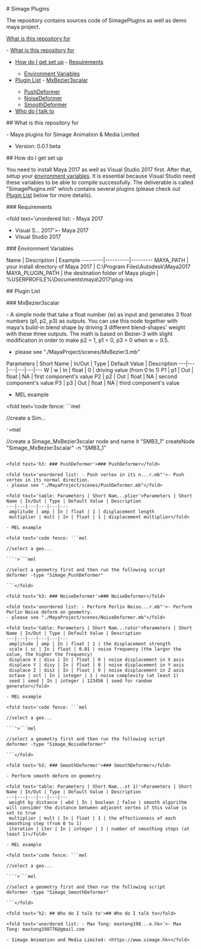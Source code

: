 <fold text='h1: # Simage Plugins'># Simage Plugins</fold>

The repository contains sources code of SimagePlugins as well as demo maya project.

<!-- TOC depthFrom:2 -->

[What is this repository for](#what-is-this-repository-for)

<fold text='unordered list: - [What is this reposi...k-to)'>- [What is this repository for](#what-is-this-repository-for)
- [How do I get set up](#how-do-i-get-set-up)
  <fold text='unordered list:   - [Requirements](#re...bles)'>  - [Requirements](#requirements)
    - [Environment Variables](#environment-variables)</fold>
- [Plugin List](#plugin-list)
  <fold text='unordered list:   - [MxBezier3scalar](...rmer)'>  - [MxBezier3scalar](#mxbezier3scalar)
    - [PushDeformer](#pushdeformer)
    - [NoiseDeformer](#noisedeformer)
    - [SmoothDeformer](#smoothdeformer)</fold>
- [Who do I talk to](#who-do-i-talk-to)</fold>

<!-- /TOC -->

<fold text='h2: ## What is this repository for'>## What is this repository for</fold>

<fold text='unordered list: - Maya plugins for Sim... beta'>- Maya plugins for Simage Animation & Media Limited
- Version: 0.0.1 beta</fold>

<fold text='h2: ## How do I get set up'>## How do I get set up</fold>

You need to install Maya 2017 as well as Visual Studio 2017 first. After that, setup your [environment variables](#enviroment-variables). It is essential because Visual Studio need these variables to be able to compile successfully. The deliverable is called "SimagePlugins.mll" which contains several plugins (please check out [Plugin List](#plugin-list) below for more details).

<fold text='h3: ### Requirements'>### Requirements</fold>

<fold text='unordered list: - Maya 2017
- Visual S... 2017'>- Maya 2017
- Visual Studio 2017</fold>

<fold text='h3: ### Environment Variables'>### Environment Variables</fold>

<fold text='table: Name | Description | E...g-ins'>Name | Description | Example
---------|----------|---------
 MAYA_PATH | your install directory of Maya 2017 | C:\Program Files\Autodesk\Maya2017
 MAYA_PLUGIN_PATH | the desitnation folder of Maya plugin |  %USERPROFILE%\Documents\maya\2017\plug-ins</fold>

<fold text='h2: ## Plugin List'>## Plugin List</fold>

<fold text='h3: ### MxBezier3scalar'>### MxBezier3scalar</fold>

<fold text='unordered list: - A simple node that t...3.mb"'>- A simple node that take a float number (w) as input and generates 3 float numbers (p1, p2, p3) as outputs. You can use this node together with maya's build-in blend shape by driving 3 different blend-shapes' weight with these three outputs. The math is based on Bezier-3 with slight modification in order to make p2 = 1, p1 = 0, p3 = 0 when w = 0.5.
- please see "./MayaProject/scenes/MxBezier3.mb"</fold>

<fold text='table: Parameters | Short Nam...value'>Parameters | Short Name | In/Out | Type | Default Value | Description
---|---|---|---|---|---
 W  | w | In | float | 0 | driving value (from 0 to 1)
 P1 | p1 | Out | float | NA | first component's value
 P2 | p2 | Out | float | NA | second component's value
 P3 | p3 | Out | float | NA | third component's value</fold>

- MEL example

<fold text='code fence: ```mel

//create a Sim...

```'>```mel

//create a Simage_MxBezier3scalar node and name it "SMB3_1"
createNode "Simage_MxBezier3scalar" -n "SMB3_1"

```</fold>

<fold text='h3: ### PushDeformer'>### PushDeformer</fold>

<fold text='unordered list: - Push vertex in its n...r.mb"'>- Push vertex in its normal direction.
- please see "./MayaProject/scenes/PushDeformer.mb"</fold>

<fold text='table: Parameters | Short Nam...plier'>Parameters | Short Name | In/Out | Type | Default Value | Description
---|---|---|---|---|---
 amplitude | amp | In | float | 1 | displacement length
 multiplier | mult | In | float | 1 | displacement multiplier</fold>

- MEL example

<fold text='code fence: ```mel

//select a geo...

```'>```mel

//select a geometry first and then run the following script
deformer -type "Simage_PushDeformer"

```</fold>

<fold text='h3: ### NoiseDeformer'>### NoiseDeformer</fold>

<fold text='unordered list: - Perform Perlin Noise...r.mb"'>- Perform Perlin Noise deform on geometry.
- please see "./MayaProject/scenes/NoiseDeformer.mb"</fold>

<fold text='table: Parameters | Short Nam...rator'>Parameters | Short Name | In/Out | Type | Default Value | Description
---|---|---|---|---|---
 amplitude | amp | In | float | 1 | the displacement strength
 scale | sc | In | float | 0.01 | noise frequency (the larger the value, the higher the frequency)
 displace X | disx | In | float | 0 | noise displacement in X axis
 displace Y | disy | In | float | 0 | noise displacement in Y axis
 displace Z | disz | In | float | 0 | noise displacement in Z axis
 octave | oct | In | integer | 1 | noise complexity (at least 1)
 seed | seed | In | integer | 123456 | seed for random generator</fold>

- MEL example

<fold text='code fence: ```mel

//select a geo...

```'>```mel

//select a geometry first and then run the following script
deformer -type "Simage_NoiseDeformer"

```</fold>

<fold text='h3: ### SmoothDeformer'>### SmoothDeformer</fold>

- Perform smooth deform on geometry.

<fold text='table: Parameters | Short Nam...st 1)'>Parameters | Short Name | In/Out | Type | Default Value | Description
---|---|---|---|---|---
 weight by distance | wbd | In | boolean | false | smooth algorithm will consider the distance between adjacent vertex if this value is set to true
 multiplier | mult | In | float | 1 | the effectiveness of each smoothing step (from 0 to 1)
 iteration | iter | In | integer | 1 | number of smoothing steps (at least 1)</fold>

- MEL example

<fold text='code fence: ```mel

//select a geo...

```'>```mel

//select a geometry first and then run the following script
deformer -type "Simage_SmoothDeformer"

```</fold>

<fold text='h2: ## Who do I talk to'>## Who do I talk to</fold>

<fold text='unordered list: - Max Tong: maxtong198...e.hk>'>- Max Tong: maxtong198776@gmail.com

- Simage Animation and Media Limited: <https://www.simage.hk></fold>